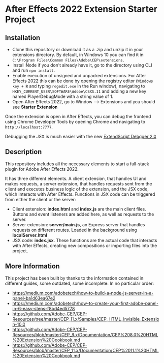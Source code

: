 # After Effects 2022 Extension Starter Project

## Installation

- Clone this repository or download it as a .zip and unzip it in your extensions directory. By default, in Windows 10 you can find it in `C:\Program Files\Common Files\Adobe\CEP\extensions`.
- Install Node if you don't already have it, go to the directory using CLI and run `npm install`.
- Enable execution of unsigned and unpacked extensions. For After Effects 2022 this can be done by opening the registry editor (`Windows key + R` and typing `regedit.exe` in the Run window), navigating to `HKEY_CURRENT_USER\SOFTWARE\Adobe\CSXS.11` and adding a new key named PlayerDebugMode with a string value of 1.
- Open After Effects 2022, go to Window --> Extensions and you should see **Starter Extension**

Once the extension is open in After Effects, you can debug the frontend using Chrome Developer Tools by opening Chrome and navigating to `http://localhost:7777`.

Debugging the JSX is much easier with the new [ExtendScript Debgger 2.0](https://community.adobe.com/t5/exchange-discussions/extendscript-debugger-2-0-news/td-p/12477923)

## Description

This repository includes all the necessary elements to start a full-stack plugin for Adobe After Effects 2022.

It has three different elements. A client extension, that handles UI and makes requests, a server extension, that handles requests sent from the client and executes business logic of the extension, and the JSX code, which interacts with After Effects. Functions in JSX code can be triggered from either the client or the server:

- Client extension: **index.html** and **index.js** are the main client files. Buttons and event listeners are added here, as well as requests to the server.
- Server extension: **server/main.js**, an Express server that handles requests on different routes. Loaded in the background using **localServer.html**
- JSX code: **index.jsx**. These functions are the actual code that interacts with After Effects, creating new compositions or importing files into the project.

## More Information

This project has been built by thanks to the information contained in different guides, some outdated, some incomplete. In no particular order:

- https://medium.com/adobetech/how-to-build-a-node-js-server-in-a-panel-ba1d63ea67e2
- https://medium.com/adobetech/how-to-create-your-first-adobe-panel-in-6-easy-steps-f8bd4ed5778
- https://github.com/Adobe-CEP/CEP-Resources/tree/master/CEP_11.x/Samples/CEP_HTML_Invisible_Extension-10.0
- https://github.com/Adobe-CEP/CEP-Resources/blob/master/CEP_8.x/Documentation/CEP%208.0%20HTML%20Extension%20Cookbook.md
- https://github.com/Adobe-CEP/CEP-Resources/blob/master/CEP_11.x/Documentation/CEP%2011.1%20HTML%20Extension%20Cookbook.md
